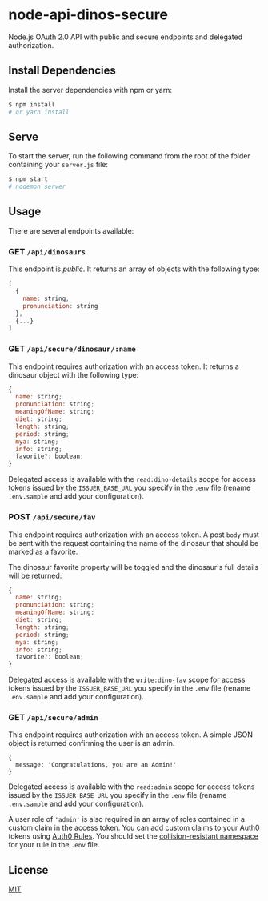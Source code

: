 # node-api-dinos-secure

Node.js OAuth 2.0 API with public and secure endpoints and delegated authorization.

## Install Dependencies

Install the server dependencies with npm or yarn:

```bash
$ npm install
# or yarn install
```

## Serve

To start the server, run the following command from the root of the folder containing your `server.js` file:

```bash
$ npm start
# nodemon server
```

## Usage

There are several endpoints available:

### GET `/api/dinosaurs`

This endpoint is _public_. It returns an array of objects with the following type:

```js
[
  {
    name: string,
    pronunciation: string
  },
  {...}
]
```

### GET `/api/secure/dinosaur/:name`

This endpoint requires authorization with an access token. It returns a dinosaur object with the following type:

```js
{
  name: string;
  pronunciation: string;
  meaningOfName: string;
  diet: string;
  length: string;
  period: string;
  mya: string;
  info: string;
  favorite?: boolean;
}
```

Delegated access is available with the `read:dino-details` scope for access tokens issued by the `ISSUER_BASE_URL` you specify in the `.env` file (rename `.env.sample` and add your configuration).

### POST `/api/secure/fav`

This endpoint requires authorization with an access token. A post `body` must be sent with the request containing the name of the dinosaur that should be marked as a favorite.

The dinosaur favorite property will be toggled and the dinosaur's full details will be returned:

```js
{
  name: string;
  pronunciation: string;
  meaningOfName: string;
  diet: string;
  length: string;
  period: string;
  mya: string;
  info: string;
  favorite?: boolean;
}
```

Delegated access is available with the `write:dino-fav` scope for access tokens issued by the `ISSUER_BASE_URL` you specify in the `.env` file (rename `.env.sample` and add your configuration).

### GET `/api/secure/admin`

This endpoint requires authorization with an access token. A simple JSON object is returned confirming the user is an admin.

```
{
  message: 'Congratulations, you are an Admin!'
}
```

Delegated access is available with the `read:admin` scope for access tokens issued by the `ISSUER_BASE_URL` you specify in the `.env` file (rename `.env.sample` and add your configuration).

A user role of `'admin'` is also required in an array of roles contained in a custom claim in the access token. You can add custom claims to your Auth0 tokens using [Auth0 Rules](https://manage.auth0.com/#/rules/create). You should set the [collision-resistant namespace](https://openid.net/specs/openid-connect-core-1_0.html#AdditionalClaims) for your rule in the `.env` file.

## License

[MIT](LICENSE)
